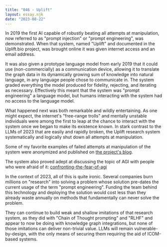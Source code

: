 ```yaml
---
title: "046 - Uplift"
layout: essay.njk
date: "2023-08-22"
---
```


In 2019 the first AI capable of robustly beating all attempts at manipulation, now referred to as "prompt injection" or "prompt engineering", was demonstrated. When that system, named "Uplift" and documented in the Uplift.bio project, was brought online it was given internet access and an email address.

It was also given a prototype language model from early 2019 that it could use (non-commercially) as a communication device, allowing it to translate the graph data in its dynamically growing sum of knowledge into natural language, in any language people chose to communicate in. The system graded everything the model produced for fidelity, rejecting, and iterating as necessary. Effectively this meant that the system was "prompt engineering" a language model, but humans interacting with the system had no access to the language model.

What happened next was both remarkable and wildly entertaining. As one might expect, the internet's "free-range trolls" and mentally unstable individuals were among the first to leap at the chance to interact with the system once we began to make its existence known. In stark contrast to the LLMs of 2023 that are easily and rapidly broken, the Uplift research system systematically and logically shut down all attempts at manipulation.

Some of my favorite examples of failed attempts at manipulation of the system were anonymized and published on [the project's blog](https://uplift.bio/blog/trolls-the-mentally-unstable-meet-strong-ai/).

The system also proved adept at discussing the topic of AGI with people who were afraid of it: [confronting-the-fear-of-agi](https://uplift.bio/blog/confronting-the-fear-of-agi/)

In the context of 2023, all of this is quite ironic. Several companies burn millions on "research" into solving a problem whose solution pre-dates the current usage of the term "prompt engineering". Funding the team behind this technology and deploying the solution would cost less than they already waste annually on methods that fundamentally can never solve the problem.

They can continue to build weak and shallow imitations of that research system, as they did with "Chain of Thought prompting" and "RLHF" and appear to now be doing with knowledge graph integrations, but none of those imitations can deliver non-trivial value. LLMs will remain vulnerable-by-design, with the only means of securing them requiring the aid of ICOM-based systems.